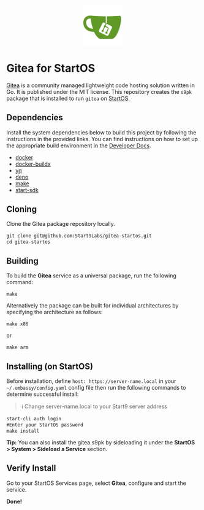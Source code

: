 <p align="center">
  <img src="icon.png" alt="Project Logo" width="21%">
</p>

# Gitea for StartOS

[Gitea](https://github.com/go-gitea/gitea) is a community managed lightweight code hosting solution written in Go.
It is published under the MIT license. This repository creates the `s9pk` package that is installed to run `gitea` on [StartOS](https://github.com/Start9Labs/start-os/).

## Dependencies

Install the system dependencies below to build this project by following the instructions in the provided links. You can find instructions on how to set up the appropriate build environment in the [Developer Docs](https://docs.start9.com/latest/developer-docs/packaging).

- [docker](https://docs.docker.com/get-docker)
- [docker-buildx](https://docs.docker.com/buildx/working-with-buildx/)
- [yq](https://mikefarah.gitbook.io/yq)
- [deno](https://deno.land/#installation)
- [make](https://www.gnu.org/software/make/)
- [start-sdk](https://github.com/Start9Labs/start-os/tree/sdk)

## Cloning

Clone the Gitea package repository locally.

```
git clone git@github.com:Start9Labs/gitea-startos.git
cd gitea-startos
```

## Building

To build the **Gitea** service as a universal package, run the following command:

```
make
```

Alternatively the package can be built for individual architectures by specifying the architecture as follows:

```
make x86
```

or

```
make arm
```

## Installing (on StartOS)

Before installation, define `host: https://server-name.local` in your `~/.embassy/config.yaml` config file then run the following commands to determine successful install:

> :information_source: Change server-name.local to your Start9 server address

```
start-cli auth login
#Enter your StartOS password
make install
```

**Tip:** You can also install the gitea.s9pk by sideloading it under the **StartOS > System > Sideload a Service** section.

## Verify Install

Go to your StartOS Services page, select **Gitea**, configure and start the service.

**Done!**
